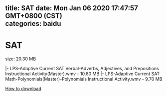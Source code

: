 
title: SAT
date: Mon Jan 06 2020 17:47:57 GMT+0800 (CST)    
categories: baidu
---

# SAT
size: 20.30 MB
 
 
|- LPS-Adaptive Current SAT Verbal-Adverbs, Adjectives, and Prepositions Instructional Activity(Master).wmv - 10.60 MB
|- LPS-Adaptive Current SAT Math-Polynomials(Master)-Polynomials Instructional Activity.wmv - 9.70 MB

[How to download](https://bpcam.bemobtrk.com/go/2ceec3aa-1ca2-46d6-b9ff-aaa5c184517c?jno=3583)